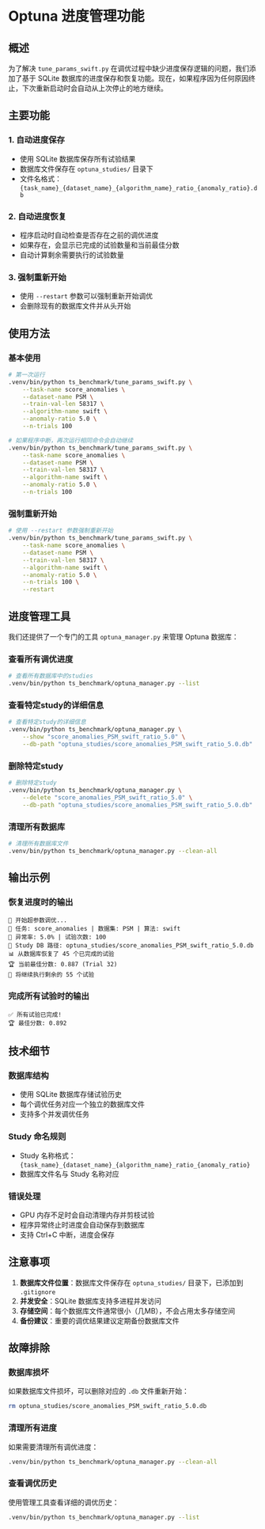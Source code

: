 # Optuna 进度管理功能

## 概述

为了解决 `tune_params_swift.py` 在调优过程中缺少进度保存逻辑的问题，我们添加了基于 SQLite 数据库的进度保存和恢复功能。现在，如果程序因为任何原因终止，下次重新启动时会自动从上次停止的地方继续。

## 主要功能

### 1. 自动进度保存
- 使用 SQLite 数据库保存所有试验结果
- 数据库文件保存在 `optuna_studies/` 目录下
- 文件名格式：`{task_name}_{dataset_name}_{algorithm_name}_ratio_{anomaly_ratio}.db`

### 2. 自动进度恢复
- 程序启动时自动检查是否存在之前的调优进度
- 如果存在，会显示已完成的试验数量和当前最佳分数
- 自动计算剩余需要执行的试验数量

### 3. 强制重新开始
- 使用 `--restart` 参数可以强制重新开始调优
- 会删除现有的数据库文件并从头开始

## 使用方法

### 基本使用

```bash
# 第一次运行
.venv/bin/python ts_benchmark/tune_params_swift.py \
    --task-name score_anomalies \
    --dataset-name PSM \
    --train-val-len 58317 \
    --algorithm-name swift \
    --anomaly-ratio 5.0 \
    --n-trials 100

# 如果程序中断，再次运行相同命令会自动继续
.venv/bin/python ts_benchmark/tune_params_swift.py \
    --task-name score_anomalies \
    --dataset-name PSM \
    --train-val-len 58317 \
    --algorithm-name swift \
    --anomaly-ratio 5.0 \
    --n-trials 100
```

### 强制重新开始

```bash
# 使用 --restart 参数强制重新开始
.venv/bin/python ts_benchmark/tune_params_swift.py \
    --task-name score_anomalies \
    --dataset-name PSM \
    --train-val-len 58317 \
    --algorithm-name swift \
    --anomaly-ratio 5.0 \
    --n-trials 100 \
    --restart
```

## 进度管理工具

我们还提供了一个专门的工具 `optuna_manager.py` 来管理 Optuna 数据库：

### 查看所有调优进度

```bash
# 查看所有数据库中的studies
.venv/bin/python ts_benchmark/optuna_manager.py --list
```

### 查看特定study的详细信息

```bash
# 查看特定study的详细信息
.venv/bin/python ts_benchmark/optuna_manager.py \
    --show "score_anomalies_PSM_swift_ratio_5.0" \
    --db-path "optuna_studies/score_anomalies_PSM_swift_ratio_5.0.db"
```

### 删除特定study

```bash
# 删除特定study
.venv/bin/python ts_benchmark/optuna_manager.py \
    --delete "score_anomalies_PSM_swift_ratio_5.0" \
    --db-path "optuna_studies/score_anomalies_PSM_swift_ratio_5.0.db"
```

### 清理所有数据库

```bash
# 清理所有数据库文件
.venv/bin/python ts_benchmark/optuna_manager.py --clean-all
```

## 输出示例

### 恢复进度时的输出

```
🚀 开始超参数调优...
🎯 任务: score_anomalies | 数据集: PSM | 算法: swift
🔬 异常率: 5.0% | 试验次数: 100
💾 Study DB 路径: optuna_studies/score_anomalies_PSM_swift_ratio_5.0.db
📊 从数据库恢复了 45 个已完成的试验
🏆 当前最佳分数: 0.887 (Trial 32)
🔄 将继续执行剩余的 55 个试验
```

### 完成所有试验时的输出

```
✅ 所有试验已完成!
🏆 最佳分数: 0.892
```

## 技术细节

### 数据库结构
- 使用 SQLite 数据库存储试验历史
- 每个调优任务对应一个独立的数据库文件
- 支持多个并发调优任务

### Study 命名规则
- Study 名称格式：`{task_name}_{dataset_name}_{algorithm_name}_ratio_{anomaly_ratio}`
- 数据库文件名与 Study 名称对应

### 错误处理
- GPU 内存不足时会自动清理内存并剪枝试验
- 程序异常终止时进度会自动保存到数据库
- 支持 Ctrl+C 中断，进度会保存

## 注意事项

1. **数据库文件位置**：数据库文件保存在 `optuna_studies/` 目录下，已添加到 `.gitignore`
2. **并发安全**：SQLite 数据库支持多进程并发访问
3. **存储空间**：每个数据库文件通常很小（几MB），不会占用太多存储空间
4. **备份建议**：重要的调优结果建议定期备份数据库文件

## 故障排除

### 数据库损坏
如果数据库文件损坏，可以删除对应的 `.db` 文件重新开始：

```bash
rm optuna_studies/score_anomalies_PSM_swift_ratio_5.0.db
```

### 清理所有进度
如果需要清理所有调优进度：

```bash
.venv/bin/python ts_benchmark/optuna_manager.py --clean-all
```

### 查看调优历史
使用管理工具查看详细的调优历史：

```bash
.venv/bin/python ts_benchmark/optuna_manager.py --list
``` 